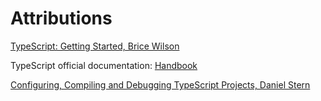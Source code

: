 # Attributions

[TypeScript: Getting Started, Brice Wilson](https://app.pluralsight.com/courses/59ef547c-8bd8-473c-827d-9902af15ad46)

TypeScript official documentation:
[Handbook](https://www.typescriptlang.org/docs/handbook/intro.html)

[Configuring, Compiling and Debugging TypeScript Projects, Daniel Stern](https://app.pluralsight.com/library/courses/typescript-configuring-compiling-debugging-projects)
